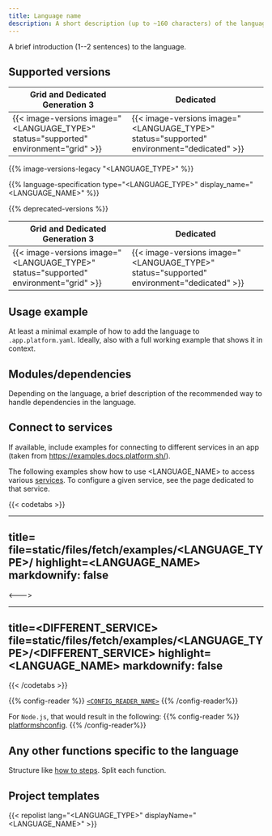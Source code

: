 ```yaml
---
title: Language name
description: A short description (up to ~160 characters) of the language that should make sense out of context (like on a listing page).
---
```


<!-- 
When to use
  For all available languages: https://docs.platform.sh/languages.html

How to use
  1. Copy this template into /src/docs/languages/.
  2. Rename it to match the title.
  3. Replace the following content with your own.
  4. Replace all instances of "<LANGUAGE_TYPE>" in the examples with the language's code name (such as "nodejs").
  5. Replace all instances of "<LANGUAGE_NAME>" in the examples with the language's name (such as "Node.js").
-->

A brief introduction (1--2 sentences) to the language.

## Supported versions

| Grid and Dedicated Generation 3 | Dedicated |
|---------------------------------|-----------|
|  {{< image-versions image="<LANGUAGE_TYPE>" status="supported" environment="grid" >}} | {{< image-versions image="<LANGUAGE_TYPE>" status="supported" environment="dedicated" >}} |
<!-- To automatically check any differences in the registry with legacy regions -->
{{% image-versions-legacy "<LANGUAGE_TYPE>" %}}

{{% language-specification type="<LANGUAGE_TYPE>" display_name="<LANGUAGE_NAME>" %}}

<!-- If there are any deprecated versions. -->
{{% deprecated-versions %}}

| Grid and Dedicated Generation 3 | Dedicated |
|---------------------------------|-----------|
|  {{< image-versions image="<LANGUAGE_TYPE>" status="supported" environment="grid" >}} | {{< image-versions image="<LANGUAGE_TYPE>" status="supported" environment="dedicated" >}} |

## Usage example

At least a minimal example of how to add the language to `.app.platform.yaml`.
Ideally, also with a full working example that shows it in context.

## Modules/dependencies

Depending on the language, a brief description of the recommended way to handle dependencies in the language.

## Connect to services

If available, include examples for connecting to different services in an app
(taken from https://examples.docs.platform.sh/).

The following examples show how to use <LANGUAGE_NAME> to access various [services](/add-services/_index.md).
To configure a given service, see the page dedicated to that service.

{{< codetabs >}}

---
title=<SERVICE>
file=static/files/fetch/examples/<LANGUAGE_TYPE>/<SERVICE>
highlight=<LANGUAGE_NAME>
markdownify: false
---

<--->

---
title=<DIFFERENT_SERVICE>
file=static/files/fetch/examples/<LANGUAGE_TYPE>/<DIFFERENT_SERVICE>
highlight=<LANGUAGE_NAME>
markdownify: false
---

{{< /codetabs >}}

{{% config-reader %}}
[`<CONFIG_READER_NAME>`](<CONFIG_READER_REPOSITORY_URL>)
{{% /config-reader%}}

For `Node.js`, that would result in the following:
{{% config-reader %}}
[platformshconfig](https://github.com/platformsh/config-reader-nodejs).
{{% /config-reader%}}

## Any other functions specific to the language

Structure like [how to steps](./how-to.md#1-do-this-step-first).
Split each function.

## Project templates

{{< repolist lang="<LANGUAGE_TYPE>" displayName="<LANGUAGE_NAME>" >}}
